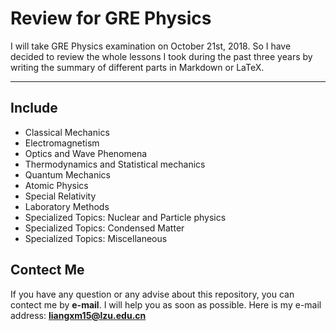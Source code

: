 # Review for GRE Physics
I will take GRE Physics examination on October 21st, 2018. So I have decided to review the whole lessons I took during the past three years by writing the summary of different parts in Markdown or LaTeX.
***
## Include
- Classical Mechanics
- Electromagnetism
- Optics and Wave Phenomena
- Thermodynamics and Statistical mechanics
- Quantum Mechanics
- Atomic Physics
- Special Relativity
- Laboratory Methods
- Specialized Topics: Nuclear and Particle physics
- Specialized Topics: Condensed Matter
- Specialized Topics: Miscellaneous
## Contect Me
If you have any question or any advise about this repository, you can contect me by **e-mail**. I will help you as soon as possible.
Here is my e-mail address: **liangxm15@lzu.edu.cn**
